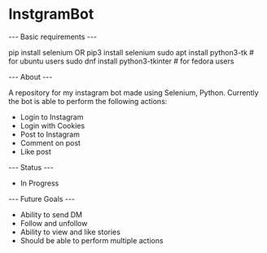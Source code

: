 # InstgramBot

--- Basic requirements ---

pip install selenium OR pip3 install selenium
sudo apt install python3-tk # for ubuntu users
sudo dnf install python3-tkinter # for fedora users

--- About ---

A repository for my instagram bot made using Selenium, Python. Currently the bot is able to perform the following actions:
- Login to Instagram
- Login with Cookies
- Post to Instagram
- Comment on post
- Like post

--- Status ---
- In Progress

--- Future Goals ---
- Ability to send DM
- Follow and unfollow
- Ability to view and like stories
- Should be able to perform multiple actions
